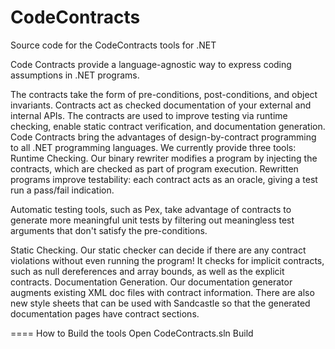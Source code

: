 CodeContracts
=============

Source code for the CodeContracts tools for .NET

Code Contracts provide a language-agnostic way to express coding assumptions in .NET programs.

The contracts take the form of pre-conditions, post-conditions, and object invariants. Contracts act as checked documentation of your external and internal APIs. The contracts are used to improve testing via runtime checking, enable static contract verification, and documentation generation. Code Contracts bring the advantages of design-by-contract programming to all .NET programming languages. We currently provide three tools:
Runtime Checking. Our binary rewriter modifies a program by injecting the contracts, which are checked as part of program execution. Rewritten programs improve testability: each contract acts as an oracle, giving a test run a pass/fail indication. 

Automatic testing tools, such as Pex, take advantage of contracts to generate more meaningful unit tests by filtering out meaningless test arguments that don't satisfy the pre-conditions. 

Static Checking. Our static checker can decide if there are any contract violations without even running the program! It checks for implicit contracts, such as null dereferences and array bounds, as well as the explicit contracts. 
Documentation Generation. Our documentation generator augments existing XML doc files with contract information. There are also new style sheets that can be used with Sandcastle so that the generated documentation pages have contract sections. 


==== How to Build the tools
Open CodeContracts.sln
Build
